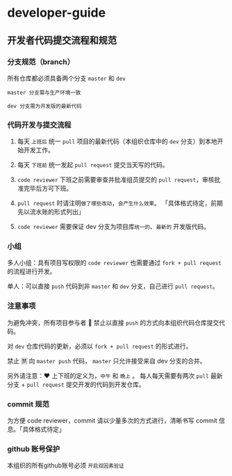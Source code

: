 # developer-guide

## 开发者代码提交流程和规范


### 分支规范（branch）


所有仓库都必须具备两个分支 `master` 和 `dev`

    master 分支需与生产环境一致
    
    dev 分支需为开发版的最新代码
    
    
 ### 代码开发与提交流程
 

1. 每天 `上班后` 统一  `pull` 项目的最新代码（本组织仓库中的 `dev` 分支）到本地开始开发工作。


2. 每天 `下班前` 统一发起 `pull request` 提交当天写的代码。


3. `code reviewer` 下班之前需要审查并批准组员提交的 `pull request`，审核批准完毕后方可下班。


4. `pull request` 时请注明`做了哪些改动`，`会产生什么效果`。 「具体格式待定，前期先以流水账的形式列出」


5. `code reviewer` 需要保证 dev 分支为项目库`统一的`、`最新的` 开发版代码。


### 小组


多人小组：具有项目写权限的 `code reviewer` 也需要通过 `fork + pull request` 的流程进行开发。


单人：可以直接 `push` 代码到非 `master` 和 `dev` 分支，自己进行 `pull request`。


### 注意事项


为避免冲突，所有项目参与者 🚫 禁止以直接 `push` 的方式向本组织代码仓库提交代码。


对 `dev` 仓库代码的更新，必须以 `fork + pull request` 的形式进行。


禁止 🈲 向 `master push` 代码， `master` 只允许接受来自 dev 分支的合并。


另外请注意：❤️ 上下班的定义为，`中午` 和 `晚上` 。 每人每天需要有两次 `pull` 最新分支 + `pull request` 提交开发的代码到开发仓库。


### commit 规范

为方便 code reviewer，commit 请以少量多次的方式进行，清晰书写 commit 信息。「具体格式待定」

### github 账号保护


本组织的所有github账号必须 `开启双因素验证`

